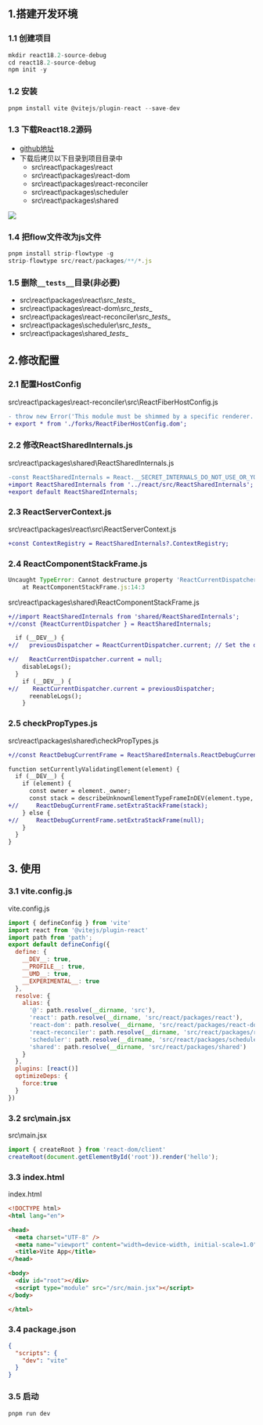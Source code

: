 ## 1.搭建开发环境
### 1.1 创建项目 
```js
mkdir react18.2-source-debug
cd react18.2-source-debug
npm init -y
```

### 1.2 安装
```js
pnpm install vite @vitejs/plugin-react --save-dev
```

### 1.3 下载React18.2源码
- [github地址](https://github.com/facebook/react/tree/v18.2.0)
- 下载后拷贝以下目录到项目目录中
  - src\react\packages\react
  - src\react\packages\react-dom
  - src\react\packages\react-reconciler
  - src\react\packages\scheduler
  - src\react\packages\shared

![](https://static.zhufengpeixun.com/copyproject_1654073226092.png)

### 1.4 把flow文件改为js文件
```js
pnpm install strip-flowtype -g
strip-flowtype src/react/packages/**/*.js
```

### 1.5 删除`__tests__`目录(非必要)
- src\react\packages\react\src\__tests__
- src\react\packages\react-dom\src\__tests__
- src\react\packages\react-reconciler\src\__tests__
- src\react\packages\scheduler\src\__tests__
- src\react\packages\shared\__tests__

## 2.修改配置
### 2.1 配置HostConfig
src\react\packages\react-reconciler\src\ReactFiberHostConfig.js
```diff
- throw new Error('This module must be shimmed by a specific renderer.');
+ export * from './forks/ReactFiberHostConfig.dom';
```

### 2.2 修改ReactSharedInternals.js
src\react\packages\shared\ReactSharedInternals.js
```diff
-const ReactSharedInternals = React.__SECRET_INTERNALS_DO_NOT_USE_OR_YOU_WILL_BE_FIRED;
+import ReactSharedInternals from '../react/src/ReactSharedInternals';
+export default ReactSharedInternals;
```

### 2.3 ReactServerContext.js
src\react\packages\react\src\ReactServerContext.js
```diff
+const ContextRegistry = ReactSharedInternals?.ContextRegistry;
```

### 2.4 ReactComponentStackFrame.js
```js
Uncaught TypeError: Cannot destructure property 'ReactCurrentDispatcher' of 'ReactSharedInternals_default' as it is undefined.
    at ReactComponentStackFrame.js:14:3
```

src\react\packages\shared\ReactComponentStackFrame.js
```diff
+//import ReactSharedInternals from 'shared/ReactSharedInternals';
+//const {ReactCurrentDispatcher } = ReactSharedInternals;

  if (__DEV__) {
+//   previousDispatcher = ReactCurrentDispatcher.current; // Set the dispatcher in DEV because this might be call in the render function for warnings.

+//   ReactCurrentDispatcher.current = null;
    disableLogs();
  }
    if (__DEV__) {
+//    ReactCurrentDispatcher.current = previousDispatcher;
      reenableLogs();
    }
```

### 2.5 checkPropTypes.js
src\react\packages\shared\checkPropTypes.js
```diff
+//const ReactDebugCurrentFrame = ReactSharedInternals.ReactDebugCurrentFrame;

function setCurrentlyValidatingElement(element) {
  if (__DEV__) {
    if (element) {
      const owner = element._owner;
      const stack = describeUnknownElementTypeFrameInDEV(element.type, element._source, owner ? owner.type : null);
+//     ReactDebugCurrentFrame.setExtraStackFrame(stack);
    } else {
+//     ReactDebugCurrentFrame.setExtraStackFrame(null);
    }
  }
}
```

## 3. 使用
### 3.1 vite.config.js
vite.config.js
```js
import { defineConfig } from 'vite'
import react from '@vitejs/plugin-react'
import path from 'path';
export default defineConfig({
  define: {
    __DEV__: true,
    __PROFILE__: true,
    __UMD__: true,
    __EXPERIMENTAL__: true
  },
  resolve: {
    alias: {
      '@': path.resolve(__dirname, 'src'),
      'react': path.resolve(__dirname, 'src/react/packages/react'),
      'react-dom': path.resolve(__dirname, 'src/react/packages/react-dom'),
      'react-reconciler': path.resolve(__dirname, 'src/react/packages/react-reconciler'),
      'scheduler': path.resolve(__dirname, 'src/react/packages/scheduler'),
      'shared': path.resolve(__dirname, 'src/react/packages/shared')
    }
  },
  plugins: [react()]
  optimizeDeps: {
    force:true
  }
})

```

### 3.2 src\main.jsx
src\main.jsx
```js
import { createRoot } from 'react-dom/client'
createRoot(document.getElementById('root')).render('hello');
```

### 3.3 index.html
index.html
```html
<!DOCTYPE html>
<html lang="en">

<head>
  <meta charset="UTF-8" />
  <meta name="viewport" content="width=device-width, initial-scale=1.0" />
  <title>Vite App</title>
</head>

<body>
  <div id="root"></div>
  <script type="module" src="/src/main.jsx"></script>
</body>

</html>
```


### 3.4 package.json
```json
{
  "scripts": {
    "dev": "vite"
  }
}
```

### 3.5 启动
```js
pnpm run dev
```